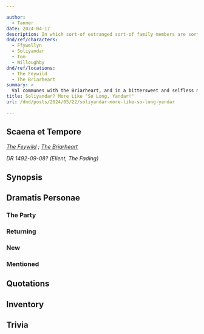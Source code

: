 ```yaml
---

author:
  - Tanner
date: 2024-04-17
description: In which sort-of estranged sort-of family members are sort-of reuinited.
dnd/ref/characters:
  - Ffywellyn
  - Soliyandar
  - Tom
  - Willoughby
dnd/ref/locations:
  - The Feywild
  - The Briarheart
summary: >
  Val communes with the Briarheart, and in a bittersweet and selfless moment, gives Soliyandar to Ffywellyn. Horns casts _plant growth_ and learns that Winter is not so easily forfended. Finn finally leads the party to the fey crossing to rendezvous with Willoughby the Whether Gnome, and they patch together a plan of action: ride on the back of Willoughby to the Spring Court, stopping only briefly to gain a new _transport via plants_ location near the Summer Court on the way.
title: Soliyandar? More Like "So Long, Yandar!"
url: /dnd/posts/2024/05/22/soliyandar-more-like-so-long-yandar

---
```


## Scaena et Tempore

_[The Feywild](/dnd/locations/the-feywild) ; [The Briarheart](/dnd/locations/the-briarheart)_

_DR 1492-09-08? (Elient, The Fading)_

## Synopsis

## Dramatis Personae

### The Party

### Returning

### New

### Mentioned

## Quotations

## Inventory

## Trivia
